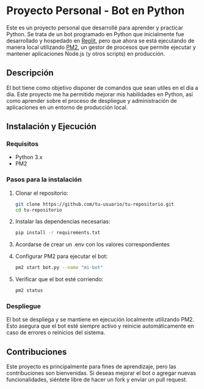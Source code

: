# Proyecto Personal - Bot en Python

Este es un proyecto personal que desarrollé para aprender y practicar Python. Se trata de un bot programado en Python que inicialmente fue desarrollado y hospedado en [Replit](https://replit.com/), pero que ahora se está ejecutando de manera local utilizando [PM2](https://pm2.keymetrics.io/), un gestor de procesos que permite ejecutar y mantener aplicaciones Node.js (y otros scripts) en producción.

## Descripción

El bot tiene como objetivo disponer de comandos que sean utiles en el dia a dia. Este proyecto me ha permitido mejorar mis habilidades en Python, así como aprender sobre el proceso de despliegue y administración de aplicaciones en un entorno de producción local.

## Instalación y Ejecución

### Requisitos

- Python 3.x
- PM2

### Pasos para la instalación

1. Clonar el repositorio:
    ```bash
    git clone https://github.com/tu-usuario/tu-repositorio.git
    cd tu-repositorio
    ```

2. Instalar las dependencias necesarias:
    ```bash
    pip install -r requirements.txt
    ```
3. Acordarse de crear un .env con los valores correspondientes

4. Configurar PM2 para ejecutar el bot:
    ```bash
    pm2 start bot.py --name "mi-bot"
    ```

5. Verificar que el bot esté corriendo:
    ```bash
    pm2 status
    ```

### Despliegue

El bot se despliega y se mantiene en ejecución localmente utilizando PM2. Esto asegura que el bot esté siempre activo y reinicie automáticamente en caso de errores o reinicios del sistema.

## Contribuciones

Este proyecto es principalmente para fines de aprendizaje, pero las contribuciones son bienvenidas. Si deseas mejorar el bot o agregar nuevas funcionalidades, siéntete libre de hacer un fork y enviar un pull request.


